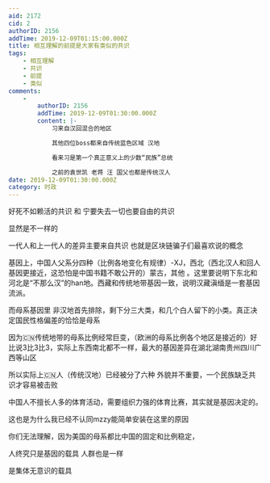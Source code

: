 ```yaml
---
aid: 2172
cid: 2
authorID: 2156
addTime: 2019-12-09T01:15:00.000Z
title: 相互理解的前提是大家有类似的共识
tags:
    - 相互理解
    - 共识
    - 前提
    - 类似
comments:
    -
        authorID: 2156
        addTime: 2019-12-09T01:30:00.000Z
        content: |-
            习来自汉回混合的地区

            其他四位boss都来自传统蓝色区域 汉地

            看来习是第一个真正意义上的少数“民族”总统

            之前的袁世凯 老蒋 汪 国父也都是传统汉人
date: 2019-12-09T01:30:00.000Z
category: 时政
---
```


好死不如赖活的共识 和 宁要失去一切也要自由的共识

显然是不一样的

一代人和上一代人的差异主要来自共识 也就是区块链骗子们最喜欢说的概念

基因上，中国人父系分四种（比例各地变化有规律）-XJ，西北（西北汉人和回人基因更接近，这恐怕是中国书籍不敢公开的）蒙古，其他 。这里要说明下东北和河北是“不那么汉”的han地。西藏和传统地带基因一致，说明汉藏滇缅是一套基因流派。

而母系基因里 非汉地首先排除，剩下分三大类，和几个白人留下的小类。真正决定国民性格偏差的恰恰是母系

因为🇨🇳传统地带的母系比例经常巨变，（欧洲的母系比例各个地区是接近的）好比说3比3比3，实际上东西南北都不一样，最大的基因差异在湖北湖南贵州四川广西等山区

所以实际上🇨🇳人（传统汉地）已经被分了六种 外貌并不重要，一个民族缺乏共识才容易被击败

中国人不擅长人多的体育活动，需要组织力强的体育比赛，其实就是基因决定的。

这也是为什么我已经不认同mzzy能简单安装在这里的原因

你们无法理解，因为美国的母系都比中国的固定和比例稳定，

人终究只是基因的载具 人群也是一样

是集体无意识的载具
